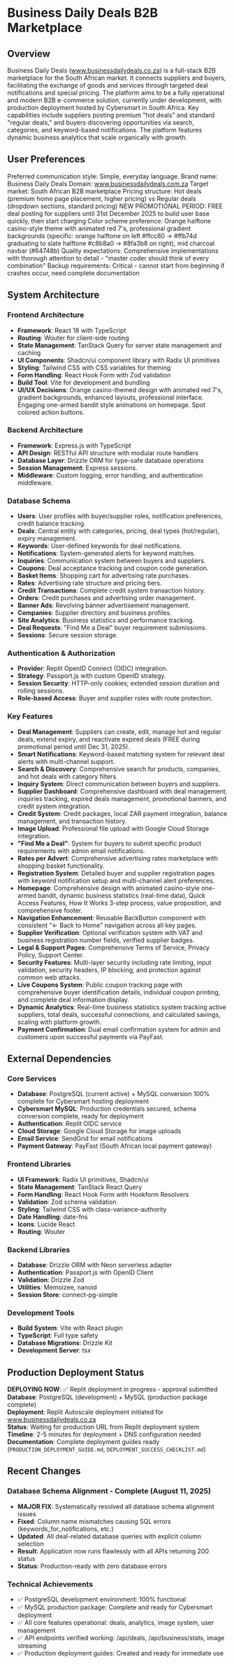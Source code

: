 # Business Daily Deals B2B Marketplace

## Overview
Business Daily Deals (www.businessdailydeals.co.za) is a full-stack B2B marketplace for the South African market. It connects suppliers and buyers, facilitating the exchange of goods and services through targeted deal notifications and special pricing. The platform aims to be a fully operational and modern B2B e-commerce solution, currently under development, with production deployment hosted by Cybersmart in South Africa. Key capabilities include suppliers posting premium "hot deals" and standard "regular deals," and buyers discovering opportunities via search, categories, and keyword-based notifications. The platform features dynamic business analytics that scale organically with growth.

## User Preferences
Preferred communication style: Simple, everyday language.
Brand name: Business Daily Deals
Domain: www.businessdailydeals.com.za
Target market: South African B2B marketplace
Pricing structure: Hot deals (premium home page placement, higher pricing) vs Regular deals (dropdown sections, standard pricing)
NEW PROMOTIONAL PERIOD: FREE deal posting for suppliers until 31st December 2025 to build user base quickly, then start charging
Color scheme preference: Orange halftone casino-style theme with animated red 7's, professional gradient backgrounds (specific: orange halftone on left #ffcc80 → #ffb74d graduating to slate halftone #c8b8a0 → #8fa3b8 on right), mid charcoal navbar (#64748b)
Quality expectations: Comprehensive implementations with thorough attention to detail - "master coder should think of every combination"
Backup requirements: Critical - cannot start from beginning if crashes occur, need complete documentation

## System Architecture

### Frontend Architecture
- **Framework**: React 18 with TypeScript
- **Routing**: Wouter for client-side routing
- **State Management**: TanStack Query for server state management and caching
- **UI Components**: Shadcn/ui component library with Radix UI primitives
- **Styling**: Tailwind CSS with CSS variables for theming
- **Form Handling**: React Hook Form with Zod validation
- **Build Tool**: Vite for development and bundling
- **UI/UX Decisions**: Orange casino-themed design with animated red 7's, gradient backgrounds, enhanced layouts, professional interface. Engaging one-armed bandit style animations on homepage. Spot colored action buttons.

### Backend Architecture
- **Framework**: Express.js with TypeScript
- **API Design**: RESTful API structure with modular route handlers
- **Database Layer**: Drizzle ORM for type-safe database operations
- **Session Management**: Express sessions.
- **Middleware**: Custom logging, error handling, and authentication middleware.

### Database Schema
- **Users**: User profiles with buyer/supplier roles, notification preferences, credit balance tracking.
- **Deals**: Central entity with categories, pricing, deal types (hot/regular), expiry management.
- **Keywords**: User-defined keywords for deal notifications.
- **Notifications**: System-generated alerts for keyword matches.
- **Inquiries**: Communication system between buyers and suppliers.
- **Coupons**: Deal acceptance tracking and coupon code generation.
- **Basket Items**: Shopping cart for advertising rate purchases.
- **Rates**: Advertising rate structure and pricing tiers.
- **Credit Transactions**: Complete credit system transaction history.
- **Orders**: Credit purchases and advertising order management.
- **Banner Ads**: Revolving banner advertisement management.
- **Companies**: Supplier directory and business profiles.
- **Site Analytics**: Business statistics and performance tracking.
- **Deal Requests**: "Find Me a Deal" buyer requirement submissions.
- **Sessions**: Secure session storage.

### Authentication & Authorization
- **Provider**: Replit OpenID Connect (OIDC) integration.
- **Strategy**: Passport.js with custom OpenID strategy.
- **Session Security**: HTTP-only cookies; extended session duration and rolling sessions.
- **Role-based Access**: Buyer and supplier roles with route protection.

### Key Features
- **Deal Management**: Suppliers can create, edit, manage hot and regular deals, extend expiry, and reactivate expired deals (FREE during promotional period until Dec 31, 2025).
- **Smart Notifications**: Keyword-based matching system for relevant deal alerts with multi-channel support.
- **Search & Discovery**: Comprehensive search for products, companies, and hot deals with category filters.
- **Inquiry System**: Direct communication between buyers and suppliers.
- **Supplier Dashboard**: Comprehensive dashboard with deal management, inquiries tracking, expired deals management, promotional banners, and credit system integration.
- **Credit System**: Credit packages, local ZAR payment integration, balance management, and transaction history.
- **Image Upload**: Professional file upload with Google Cloud Storage integration.
- **"Find Me a Deal"**: System for buyers to submit specific product requirements with admin email notifications.
- **Rates per Advert**: Comprehensive advertising rates marketplace with shopping basket functionality.
- **Registration System**: Detailed buyer and supplier registration pages with keyword notification setup and multi-channel alert preferences.
- **Homepage**: Comprehensive design with animated casino-style one-armed bandit, dynamic business statistics (real-time data), Quick Access Features, How It Works 3-step process, value proposition, and comprehensive footer.
- **Navigation Enhancement**: Reusable BackButton component with consistent "← Back to Home" navigation across all key pages.
- **Supplier Verification**: Optional verification system with VAT and business registration number fields, verified supplier badges.
- **Legal & Support Pages**: Comprehensive Terms of Service, Privacy Policy, Support Center.
- **Security Features**: Multi-layer security including rate limiting, input validation, security headers, IP blocking, and protection against common web attacks.
- **Live Coupons System**: Public coupon tracking page with comprehensive buyer identification details, individual coupon printing, and complete deal information display.
- **Dynamic Analytics**: Real-time business statistics system tracking active suppliers, total deals, successful connections, and calculated savings, scaling with platform growth.
- **Payment Confirmation**: Dual email confirmation system for admin and customers upon successful payments via PayFast.

## External Dependencies

### Core Services
- **Database**: PostgreSQL (current active) + MySQL conversion 100% complete for Cybersmart hosting deployment
- **Cybersmart MySQL**: Production credentials secured, schema conversion complete, ready for deployment
- **Authentication**: Replit OIDC service
- **Cloud Storage**: Google Cloud Storage for image uploads
- **Email Service**: SendGrid for email notifications
- **Payment Gateway**: PayFast (South African local payment gateway)

### Frontend Libraries
- **UI Framework**: Radix UI primitives, Shadcn/ui
- **State Management**: TanStack React Query
- **Form Handling**: React Hook Form with Hookform Resolvers
- **Validation**: Zod schema validation
- **Styling**: Tailwind CSS with class-variance-authority
- **Date Handling**: date-fns
- **Icons**: Lucide React
- **Routing**: Wouter

### Backend Libraries
- **Database**: Drizzle ORM with Neon serverless adapter
- **Authentication**: Passport.js with OpenID Client
- **Validation**: Drizzle Zod
- **Utilities**: Memoizee, nanoid
- **Session Store**: connect-pg-simple

### Development Tools
- **Build System**: Vite with React plugin
- **TypeScript**: Full type safety
- **Database Migrations**: Drizzle Kit
- **Development Server**: tsx

## Production Deployment Status
**DEPLOYING NOW**: ✅ Replit deployment in progress - approval submitted  
**Database**: PostgreSQL (development) + MySQL (production package complete)  
**Deployment**: Replit Autoscale deployment initiated for www.businessdailydeals.co.za  
**Status**: Waiting for production URL from Replit deployment system  
**Timeline**: 2-5 minutes for deployment + DNS configuration needed  
**Documentation**: Complete deployment guides ready (`PRODUCTION_DEPLOYMENT_GUIDE.md`, `DEPLOYMENT_SUCCESS_CHECKLIST.md`)

## Recent Changes

### Database Schema Alignment - Complete (August 11, 2025)
- **MAJOR FIX**: Systematically resolved all database schema alignment issues
- **Fixed**: Column name mismatches causing SQL errors (keywords_for_notifications, etc.)
- **Updated**: All deal-related database queries with explicit column selection  
- **Result**: Application now runs flawlessly with all APIs returning 200 status
- **Status**: Production-ready with zero database errors

### Technical Achievements
- ✅ PostgreSQL development environment: 100% functional
- ✅ MySQL production package: Complete and ready for Cybersmart deployment
- ✅ All core features operational: deals, analytics, image system, user management
- ✅ API endpoints verified working: /api/deals, /api/business/stats, image streaming
- ✅ Production deployment guides: Created and ready for immediate use